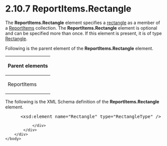 <html dir="LTR" xmlns:mshelp="http://msdn.microsoft.com/mshelp" xmlns:ddue="http://ddue.schemas.microsoft.com/authoring/2003/5" xmlns:xlink="http://www.w3.org/1999/xlink" xmlns:tool="http://www.microsoft.com/tooltip">
    <head>
        <meta http-equiv="Content-Type" content="text/html; CHARSET=utf-8"></meta>
        <meta name="save" content="history"></meta>
        <title>2.10.7 ReportItems.Rectangle</title>
        <xml>
            <mshelp:toctitle title="2.10.7 ReportItems.Rectangle"></mshelp:toctitle>
            <mshelp:rltitle title="[MS-RDL]: ReportItems.Rectangle"></mshelp:rltitle>
            <mshelp:keyword index="A" term="65d5e2f2-6481-431b-8383-04188b367296"></mshelp:keyword>
            <mshelp:attr name="DCSext.ContentType" value="open specification"></mshelp:attr>
            <mshelp:attr name="AssetID" value="65d5e2f2-6481-431b-8383-04188b367296"></mshelp:attr>
            <mshelp:attr name="TopicType" value="kbRef"></mshelp:attr>
            <mshelp:attr name="DCSext.Title" value="[MS-RDL]: ReportItems.Rectangle" />
        </xml>
    </head>
    <body>
        <div id="header">
            <h1 class="heading">2.10.7 ReportItems.Rectangle</h1>
        </div>
        <div id="mainSection">
            <div id="mainBody">
                <div id="allHistory" class="saveHistory"></div>
                <div id="sectionSection0" class="section" name="collapseableSection">
                    

<p>The <b>ReportItems.Rectangle</b> element specifies a <a href="b2482b3f-74ab-4ca8-a9e5-c07955011743.md#gt_1b991a2c-d0bf-4433-bc39-587c09d556a8">rectangle</a> as a member of a <a href="c5fef915-e842-43b4-91f9-56af4eb15be0.md">ReportItems</a> collection.
The <b>ReportItems.Rectangle</b> element is optional and can be specified more
than once. If this element is present, it is of type <a href="e36a41ea-aeaf-45cc-969e-8ab1e380882c.md">Rectangle</a>.</p>

<p>Following is the parent element of the <b>ReportItems.Rectangle</b>
element.</p>

<table>
 <thead>
  <tr>
   <th>
   <p>Parent elements</p>
   </th>
  </tr>
 </thead>
 <tr>
  <td>
  <p>ReportItems</p>
  </td>
 </tr>
</table>

<p>The following is the XML Schema definition of the <b>ReportItems.Rectangle</b>
element.</p>

<dl>
<dd>
<div><pre> &lt;xsd:element name=&quot;Rectangle&quot; type=&quot;RectangleType&quot; /&gt;
</pre></div>
</dd></dl>


                </div>
            </div>
        </div>
    </body>
</html>